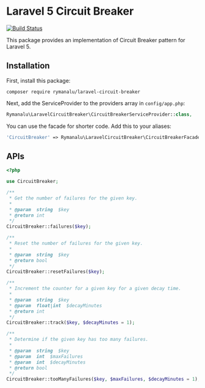# Laravel 5 Circuit Breaker

[![Build Status](https://travis-ci.org/rymanalu/laravel-circuit-breaker.svg?branch=master)](https://travis-ci.org/rymanalu/laravel-circuit-breaker)

This package provides an implementation of Circuit Breaker pattern for Laravel 5.


## Installation
First, install this package:
```
composer require rymanalu/laravel-circuit-breaker
```

Next, add the ServiceProvider to the providers array in `config/app.php`:
```php
Rymanalu\LaravelCircuitBreaker\CircuitBreakerServiceProvider::class,
```

You can use the facade for shorter code. Add this to your aliases:
```php
'CircuitBreaker' => Rymanalu\LaravelCircuitBreaker\CircuitBreakerFacade::class,
```

## APIs
```php
<?php

use CircuitBreaker;

/**
 * Get the number of failures for the given key.
 *
 * @param  string  $key
 * @return int
 */
CircuitBreaker::failures($key);

/**
 * Reset the number of failures for the given key.
 *
 * @param  string  $key
 * @return bool
 */
CircuitBreaker::resetFailures($key);

/**
 * Increment the counter for a given key for a given decay time.
 *
 * @param  string  $key
 * @param  float|int  $decayMinutes
 * @return int
 */
CircuitBreaker::track($key, $decayMinutes = 1);

/**
 * Determine if the given key has too many failures.
 *
 * @param  string  $key
 * @param  int  $maxFailures
 * @param  int  $decayMinutes
 * @return bool
 */
CircuitBreaker::tooManyFailures($key, $maxFailures, $decayMinutes = 1);
```
